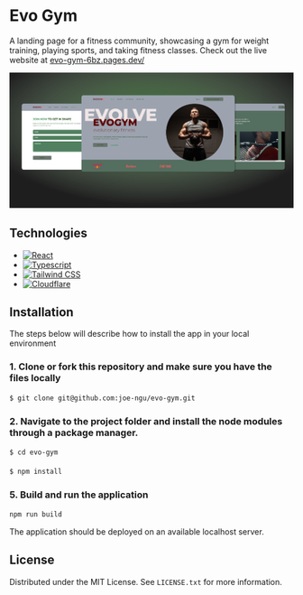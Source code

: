 # Evo Gym

A landing page for a fitness community, showcasing a gym for weight training, playing sports, and taking fitness classes. 
Check out the live website at [evo-gym-6bz.pages.dev/](https://evo-gym-6bz.pages.dev/)

![Evo-Gym screenshot](/evogym.png)

## Technologies

* [![React][React.js]][React-url]
* [![Typescript][Typescriptlang.org]][Typescript-url]
* [![Tailwind CSS][TailwindCSS.com]][Tailwind-url]
* [![Cloudflare][Cloudflare.com]][Cloudflare-url]

## Installation

The steps below will describe how to install the app in your local environment

### 1. Clone or fork this repository and make sure you have the files locally

```sh
$ git clone git@github.com:joe-ngu/evo-gym.git
```

### 2. Navigate to the project folder and install the node modules through a package manager. 

```sh
$ cd evo-gym

$ npm install
```

### 5. Build and run the application
```sh
npm run build
```
The application should be deployed on an available localhost server.

## License
Distributed under the MIT License. See `LICENSE.txt` for more information.

<!-- LINKS & IMAGES -->
[React.js]: https://img.shields.io/badge/React-20232A?style=for-the-badge&logo=react&logoColor=61DAFB
[React-url]: https://react.dev/
[Typescriptlang.org]: https://img.shields.io/badge/TypeScript-007ACC?style=for-the-badge&logo=typescript&logoColor=white
[Typescript-url]: https://typescriptlang.org
[TailwindCSS.com]: https://img.shields.io/badge/Tailwind_CSS-38B2AC?style=for-the-badge&logo=tailwind-css&logoColor=white
[Tailwind-url]: https://tailwindcss.com/
[Cloudflare.com]: https://img.shields.io/badge/Cloudflare-F38020?style=for-the-badge&logo=Cloudflare&logoColor=white
[Cloudflare-url]: https://cloudflare.com
